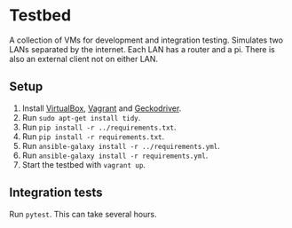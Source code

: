 # Testbed

A collection of VMs for development and integration testing. Simulates two LANs
separated by the internet. Each LAN has a router and a pi. There is also an
external client not on either LAN.

## Setup

1. Install [VirtualBox](https://www.virtualbox.org/),
   [Vagrant](https://www.vagrantup.com/) and
   [Geckodriver](https://github.com/mozilla/geckodriver).
2. Run `sudo apt-get install tidy`.
3. Run `pip install -r ../requirements.txt`.
4. Run `pip install -r requirements.txt`.
5. Run `ansible-galaxy install -r ../requirements.yml`.
6. Run `ansible-galaxy install -r requirements.yml`.
7. Start the testbed with `vagrant up`.

## Integration tests

Run `pytest`. This can take several hours.
